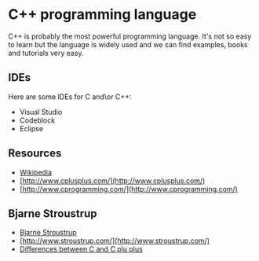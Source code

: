 # C++ programming language

C++ is probably the most powerful programming language. It's not so easy to learn but the language is widely used and we can find examples, books and tutorials very easy.

## IDEs

Here are some IDEs for C and\or C++:

- Visual Studio
- Codeblock
- Eclipse

## Resources

- [Wikipedia](https://en.wikipedia.org/wiki/C%2B%2B)
- [http://www.cplusplus.com/](http://www.cplusplus.com/)
- [http://www.cprogramming.com/](http://www.cprogramming.com/)

## Bjarne Stroustrup

- [Bjarne Stroustrup](https://en.wikipedia.org/wiki/Bjarne_Stroustrup)
- [http://www.stroustrup.com/](http://www.stroustrup.com/)
- [Differences between C and C plu plus](http://www.cprogramming.com/tutorial/c-vs-c++.html)

